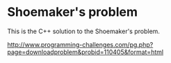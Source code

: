# Shoemaker's problem

This is the C++ solution to the Shoemaker's problem.

http://www.programming-challenges.com/pg.php?page=downloadproblem&probid=110405&format=html
